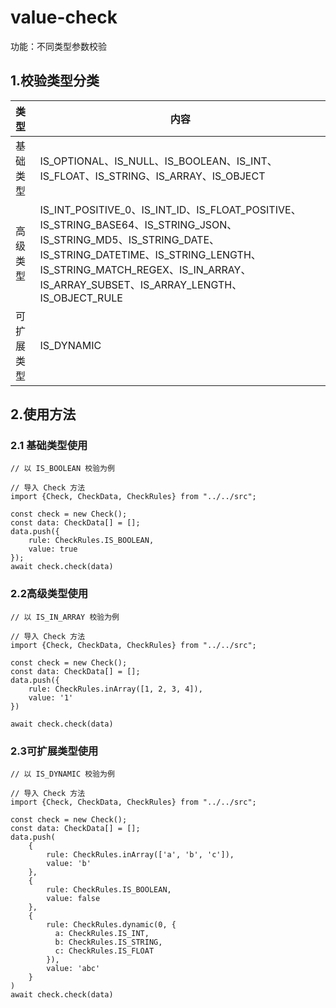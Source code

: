 # value-check

功能：不同类型参数校验

## 1.校验类型分类

| 类型       | 内容                                                         |
| :--------- | ------------------------------------------------------------ |
| 基础类型   | IS_OPTIONAL、IS_NULL、IS_BOOLEAN、IS_INT、IS_FLOAT、IS_STRING、IS_ARRAY、IS_OBJECT |
| 高级类型   | IS_INT_POSITIVE_0、IS_INT_ID、IS_FLOAT_POSITIVE、IS_STRING_BASE64、IS_STRING_JSON、IS_STRING_MD5、IS_STRING_DATE、IS_STRING_DATETIME、IS_STRING_LENGTH、IS_STRING_MATCH_REGEX、IS_IN_ARRAY、IS_ARRAY_SUBSET、IS_ARRAY_LENGTH、IS_OBJECT_RULE |
| 可扩展类型 | IS_DYNAMIC                                                   |

## 2.使用方法

### 2.1 基础类型使用

```
// 以 IS_BOOLEAN 校验为例

// 导入 Check 方法
import {Check, CheckData, CheckRules} from "../../src";

const check = new Check();
const data: CheckData[] = [];
data.push({
    rule: CheckRules.IS_BOOLEAN,
    value: true
});
await check.check(data)	
```

### 2.2高级类型使用

```
// 以 IS_IN_ARRAY 校验为例

// 导入 Check 方法
import {Check, CheckData, CheckRules} from "../../src";

const check = new Check();
const data: CheckData[] = [];
data.push({
    rule: CheckRules.inArray([1, 2, 3, 4]),
    value: '1'
})

await check.check(data)
```

### 2.3可扩展类型使用

```
// 以 IS_DYNAMIC 校验为例

// 导入 Check 方法
import {Check, CheckData, CheckRules} from "../../src";

const check = new Check();
const data: CheckData[] = [];
data.push(
	{
		rule: CheckRules.inArray(['a', 'b', 'c']),
        value: 'b'
    },
    {
        rule: CheckRules.IS_BOOLEAN,
        value: false
    },
    {
        rule: CheckRules.dynamic(0, {
          a: CheckRules.IS_INT,
          b: CheckRules.IS_STRING,
          c: CheckRules.IS_FLOAT
		}),
        value: 'abc'
    }
)
await check.check(data)
```